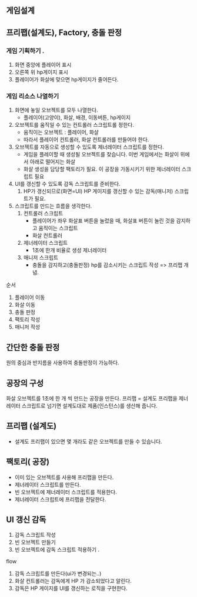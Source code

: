 ﻿## 게임설계

## 프리팹(설계도), Factory, 충돌 판정

### 게임 기획하기 .
1. 화면 중앙에 플레이어 표시
2. 오른쪽 위 hp게이지 표시
3. 플레이어가 화살에 맞으면 hp게이지가 줄어든다.

### 게임 리소스 나열하기
1. 화면에 놓일 오브젝트를 모두 나열한다.
   - 플레이어(고양이), 화살, 배경, 이동버튼, hp게이지
2. 오브젝트를 움직일 수 있는 컨트롤러 스크립트롤 정한다.
   - 움직이는 오브젝트 : 플레이어, 화살
   - 따라서 플레이어 컨트롤러, 화살 컨트롤러를 만들어야 한다.
3. 오브젝트를 자동으로 생성할 수 있도록 제너레이터 스크립트를 정한다.
   - 게임을 플레이할 때 생성될 오브젝트를 찾습니다. 이번 게임에서는 화살이 위에서 아래로 떨어지는 화살
   - 화살 생성을 담당할 팩토리가 필요. 이 공장을 가동시키기 위한 제너레이터 스크립트 필요
4. UI를 갱신할 수 있도록 감독 스크립트를 준비한다.
   1. HP가 갱신되므로(화면=UI) HP 게이지를 갱신할 수 있는 감독(매니저) 스크립트가 필요.
5. 스크립트를 만드는 흐름을 생각한다.
   1. 컨트롤러 스크립트
      - 플레이어가 좌우 화살표 버튼을 눌렀을 때, 화살표 버튼이 눌린 것을 감지하고 움직이는 스크립트
      - 화살 컨트롤러
   2. 제너레이터 스크립트
      - 1초에 한개 비율로 생성 제너레이터
   3. 매니저 스크립트
      - 충돌을 감지하고(충돌판정) hp를 감소시키는 스크립트 작성 => 프리팹 개념.

순서
1. 플레이어 이동
2. 화살 이동
3. 충돌 판정
4. 팩토리 작성
5. 매니저 작성


## 간단한 충돌 판정
원의 중심과 반지름을 사용하여 충돌판정이 가능하다.

## 공장의 구성
화살 오브젝트를 1초에 한 개 씩 만드는 공장을 만든다. 
프리팹 = 설계도
프리팹을 제너레이터 스크립트로 넘기면 설계도대로 제품(인스턴스)를 생산해 줍니다.

## 프리팹 (설계도)
- 설계도 프리팹이 있으면 몇 개라도 같은 오브젝트를 만들 수 있습니다.

## 팩토리( 공장)
- 이미 있는 오브젝트를 사용해 프리팹을 만든다.
- 제너레이터 스크립트를 만든다.
- 빈 오브젝트에 제너레이터 스크립트를 적용한다. 
- 제너레이터 스크립트에 프리팹을 전달한다. 

## UI 갱신 감독
1. 감독 스크립트 작성
2. 빈 오브젝트 만들기
3. 빈 오브젝트에 감독 스크립트 적용하기 . 

flow
1. 감독 스크립트를 만든다(ui가 변경되는..)
2. 화살 컨트롤러는 감독에게 HP 가 감소되었다고 알린다.
3. 감독은 HP 게이지를 UI를 갱신하는 로직을 구현한다.



